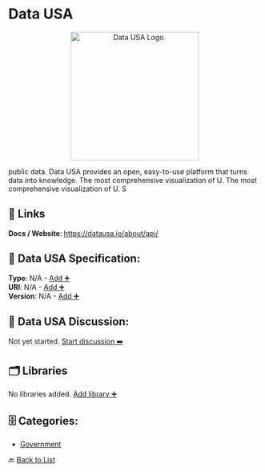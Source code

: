 # Data USA
<p align="center">
    <img width="256" src="https://raw.githubusercontent.com/apis-list/apis-list/main/apis/data-usa/logo_256x256.png" alt="Data USA Logo"/>
</p>
public data. Data USA provides an open, easy-to-use platform that turns data into knowledge. The most comprehensive visualization of U. The most comprehensive visualization of U. S

##  🔗 Links
**Docs / Website**: https://datausa.io/about/api/

## 🧬 Data USA Specification:
**Type**: N/A - [Add ➕](https://github.com/apis-list/apis-list/edit/main/apis.yaml#L4728)  
**URI**: N/A - [Add ➕](https://github.com/apis-list/apis-list/edit/main/apis.yaml#L4728)  
**Version**: N/A - [Add ➕](https://github.com/apis-list/apis-list/edit/main/apis.yaml#L4728)

## 💬 Data USA Discussion:
Not yet started. [Start discussion ➡️](https://github.com/apis-list/apis-list/discussions/new)

## 🗂️ Libraries

No libraries added. [Add library ➕](https://github.com/apis-list/apis-list/edit/main/apis.yaml#L4728)    


## 🗄️ Categories:
- [Government](https://github.com/apis-list/apis-list#government-)

🔙  [Back to List](https://github.com/apis-list/apis-list)
